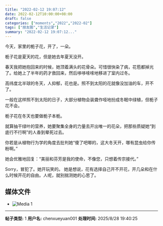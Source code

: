 ```yaml
---
title: "2022-02-12 19:07:12"
date: 2022-02-12T10:00:00+08:00
draft: false
categories: ["moments","2022","2022-02"]
tags: ["朋友圈","生活记录"]
summary: "2022-02-12 19:07:12..."
---
```


今天，家里的栀子花，开了，一朵。

栀子花是夏天的花，但是她去年夏天没开。

春天我把她抱回来的时候，她顶着满头的花骨朵。可惜很快染了病，花苞都掉光了。给她上了半年的药才救回来，然后哆哆嗦嗦地移进了室内过冬。

高纬度北半球的冬天，人抑郁，花也是。照不到太阳的花就像没加油的车，开不了。

一般在这样照不到太阳的日子，大部分植物会装聋作哑地扮成冬眠中绿植，但栀子花不会。

栀子花在冬天也要做栀子本栀。

就算抽干绿叶的营养，她要聚集全身的力量去开出唯一的花朵，把那些质疑她“到底行不行啊”的人香到晕死过去。

你若是从植物行为学的角度去批判她“傻了吧唧的，这大冬天开，哪有昆虫给你传粉啊。”

她会优雅地回复：“美丽和芬芳是我的使命，不像您，只想着传宗接代。”

Sorry，冒犯了。她开玩笑的。
她是想说，花有选择自己开不开花，开几朵和在什么时候开花的自由。人呢，就别揣测她的心思了。

## 媒体文件

- ![Media 1](/Moments/photos/2022-02-12/202202121907120.jpg)

---

**帖子类型:** 1
**用户名:** chenxueyuan001
**处理时间:** 2025/8/28 19:40:25
